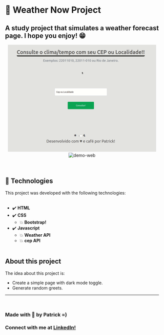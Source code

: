# :scroll: Weather Now Project
## A study project that simulates a weather forecast page. I hope you enjoy!  :grin:

<div align="center">
  <img src="./assets/gifs/gif1.gif" alt="demo-web" height="350">
  <img src="./assets/gifs/gif2.gif" alt="demo-web" height="430">
</div>
<br><br>

## :rocket: Technologies
This project was developed with the following technologies: <br><br>

- :heavy_check_mark: **HTML**
- :heavy_check_mark: **CSS**
  - :boom: **Bootstrap!**
- :heavy_check_mark: **Javascript**
  - :boom: **Weather API**
  - :boom: **cep API**
<br><br>

## About this project

The idea about this project is: 
- Create a simple page with dark mode toggle.<br>
- Generate random greets.<br>
---
<br>

### Made with :purple_heart: by Patrick =) <br>

### Connect with me at [LinkedIn!](https://www.linkedin.com/in/patrick-morais/)